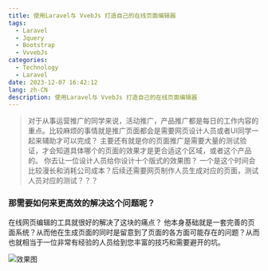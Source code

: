 ```yaml
---
title: 使用Laravel与 VvebJs 打造自己的在线页面编辑器
tags:
  - Laravel
  - Jquery
  - Bootstrap
  - VvvebJs
categories:
  - Technology
  - Laravel
date: 2023-12-07 16:42:12
lang: zh-CN
description: 使用Laravel与 VvebJs 打造自己的在线页面编辑器
---
```

> 对于从事运营推广的同学来说，活动推广，产品推广都是每日的工作内容的重点。比较麻烦的事情就是推广页面都会是需要网页设计人员或者UI同学一起来辅助才可以完成？ 主要还有就是你的页面推广是需要大量的测试验证，才会知道具体哪个的页面的效果才是更合适这个区域，或者这个产品的。
你去让一位设计人员给你设计十个版式的效果图？ 一个是这个时间会比较漫长和消耗公司成本？后续还需要网页制作人员生成对应的页面，测试人员对应的测试？？？

### 那需要如何来更高效的解决这个问题呢？

在线网页编辑的工具就很好的解决了这块的痛点？ 他本身基础就是一套完善的页面系统？从而他在生成页面的同时是留意到了页面的各方面可能存在的问题？从而也就相当于一位非常有经验的人员给到您丰富的技巧和需要避开的坑。

![效果图](/me/images/2023-12-09_images.png)
